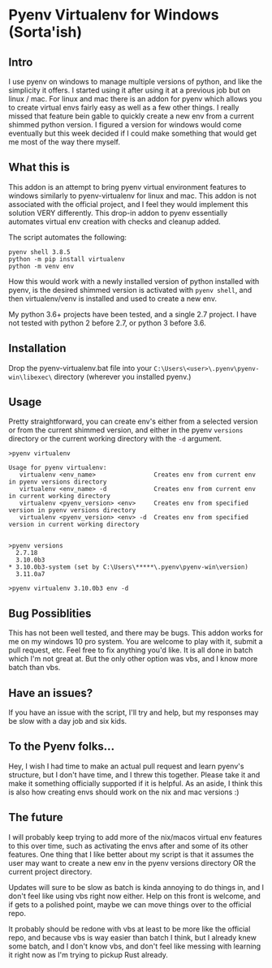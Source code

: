 # Pyenv Virtualenv for Windows (Sorta'ish)

## Intro
I use pyenv on windows to manage multiple versions of python, and like the simplicity it offers. I started using it after using it at a previous job but on linux / mac. For linux and mac there is an addon for pyenv which allows you to create virtual envs fairly easy as well as a few other things. I really missed that feature bein gable to quickly create a new env from a current shimmed python version. I figured a version for windows would come eventually but this week decided if I could make something that would get me most of the way there myself.

## What this is
This addon is an attempt to bring pyenv virtual environment features to windows similarly to pyenv-virtualenv for linux and mac.
This addon is not associated with the official project, and I feel they would implement this solution VERY differently.
This drop-in addon to pyenv essentially automates virtual env creation with checks and cleanup added.

The script automates the following:
```
pyenv shell 3.8.5
python -m pip install virtualenv
python -m venv env
```

How this would work with a newly installed version of python installed with pyenv, is the desired shimmed version is activated with `pyenv shell`, and then virtualenv/venv is installed and used to create a new env.

My python 3.6+ projects have been tested, and a single 2.7 project. I have not tested with python 2 before 2.7, or python 3 before 3.6.

## Installation
Drop the pyenv-virtualenv.bat file into your `C:\Users\<user>\.pyenv\pyenv-win\libexec\` directory (wherever you installed pyenv.)

## Usage
Pretty straightforward, you can create env's either from a selected version or from the current shimmed version, and either in the pyenv `versions` directory or the current working directory with the `-d` argument.

```
>pyenv virtualenv

Usage for pyenv virtualenv:
   virtualenv <env_name>                Creates env from current env in pyenv versions directory       
   virtualenv <env_name> -d             Creates env from current env in current working directory      
   virtualenv <pyenv_version> <env>     Creates env from specified version in pyenv versions directory 
   virtualenv <pyenv_version> <env> -d  Creates env from specified version in current working directory


>pyenv versions   
  2.7.18
  3.10.0b3
* 3.10.0b3-system (set by C:\Users\*****\.pyenv\pyenv-win\version)
  3.11.0a7

>pyenv virtualenv 3.10.0b3 env -d
```

## Bug Possiblities
This has not been well tested, and there may be bugs. This addon works for me on my windows 10 pro system. You are welcome to play with it, submit a pull request, etc. Feel free to fix anything you'd like. It is all done in batch which I'm not great at. But the only other option was vbs, and I know more batch than vbs.

## Have an issues?
If you have an issue with the script, I'll try and help, but my responses may be slow with a day job and six kids.

## To the Pyenv folks...
Hey, I wish I had time to make an actual pull request and learn pyenv's structure, but I don't have time, and I threw this together. Please take it and make it something officially supported if it is helpful. As an aside, I think this is also how creating envs should work on the nix and mac versions :)

## The future
I will probably keep trying to add more of the nix/macos virtual env features to this over time, such as activating the envs after and some of its other features. One thing that I like better about my script is that it assumes the user may want to create a new env in the pyenv versions directory OR the current project directory.

Updates will sure to be slow as batch is kinda annoying to do things in, and I don't feel like using vbs right now either. Help on this front is welcome, and if gets to a polished point, maybe we can move things over to the official repo.

It probably should be redone with vbs at least to be more like the official repo, and because vbs is way easier than batch I think, but I already knew some batch, and I don't know vbs, and don't feel like messing with learning it right now as I'm trying to pickup Rust already.
